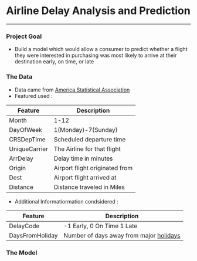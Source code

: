 # Airline Delay Analysis and Prediction
---

### Project Goal
- Build a model which would allow a consumer to predict whether a flight they were interested in purchasing was most likely to arrive at their destination early, on time, or late


### The Data 
- Data came from [America Statistical Association](http://stat-computing.org/dataexpo/2009/)
- Featured used :

| Feature       | Description           		| 
| ------------- | ----------------------------- |
| Month 		| 1-12      					|  
| DayOfWeek 	| 1(Monday)-7(Sunday)      		| 
| CRSDepTime	| Scheduled departure time		|
| UniqueCarrier	| The Airline for that flight	|
| ArrDelay		| Delay time in minutes 		|
| Origin		| Airport flight originated from|
| Dest			| Airport flight arrived at		|
| Distance		| Distance traveled in Miles	|

- Additional Informatiormation condsidered :

| Feature       	| Description           					| 
| ----------------- | ----------------------------------------- |
| DelayCode			| -1 Early, 0 On Time 1 Late				|  
| DaysFromHoliday	| Number of days away from major [holidays](https://github.com/AndyHum/Airline_Delay_Analysis_and_Prediction/blob/master/BostonData/Holidays.txt) | 


### The Model




